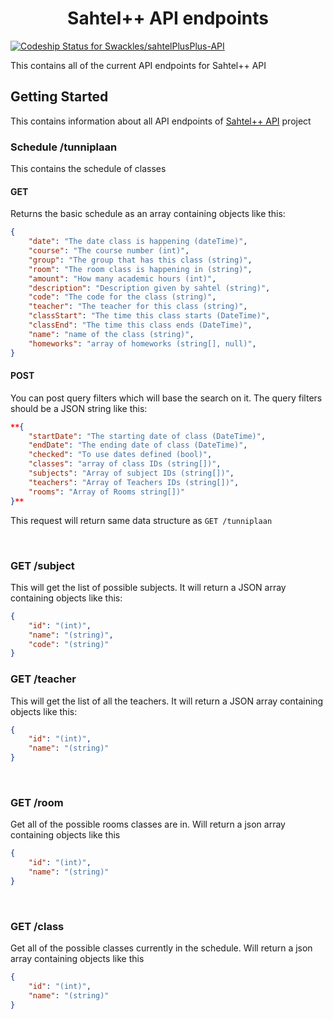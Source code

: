 <h1 align="center"> Sahtel++ API endpoints</h1>

[![Codeship Status for Swackles/sahtelPlusPlus-API](https://app.codeship.com/projects/c8dd3190-612d-0137-779e-321586770c8a/status?branch=master)](https://app.codeship.com/projects/344206)

This contains all of the current API endpoints for Sahtel++ API

## Getting Started

This contains information about all API endpoints of [Sahtel++ API](https://github.com/Swackles/sahtelPlusPlsus-API) project

### Schedule /tunniplaan
This contains the schedule of classes

#### GET

Returns the basic schedule as an array containing objects like this:
```json
{
	"date": "The date class is happening (dateTime)",
	"course": "The course number (int)",
	"group": "The group that has this class (string)",
	"room": "The room class is happening in (string)",
	"amount": "How many academic hours (int)",
	"description": "Description given by sahtel (string)",
	"code": "The code for the class (string)",
	"teacher": "The teacher for this class (string)",
	"classStart": "The time this class starts (DateTime)",
	"classEnd": "The time this class ends (DateTime)",
	"name": "name of the class (string)",
	"homeworks": "array of homeworks (string[], null)",
}
```

#### POST
You can post query filters which will base the search on it. The query filters should be a JSON string like this:
```JSON
**{
	"startDate": "The starting date of class (DateTime)",
	"endDate": "The ending date of class (DateTime)",
	"checked": "To use dates defined (bool)",
	"classes": "array of class IDs (string[])",
	"subjects": "Array of subject IDs (string[])",
	"teachers": "Array of Teachers IDs (string[])",
	"rooms": "Array of Rooms string[])"
}**
```
This request will return same data structure as `GET /tunniplaan`

<br>

### GET /subject
This will get the list of possible subjects. It will return a JSON array containing objects like this:
```JSON
{
	"id": "(int)",
	"name": "(string)",
	"code": "(string)"
}
```


### GET /teacher
This will get the list of all the teachers. It will return a JSON array containing objects like this:
```JSON
{
	"id": "(int)",
	"name": "(string)"
}
```

<br>

### GET /room
Get all of the possible rooms classes are in. Will return a json array containing objects like this
```JSON
{
	"id": "(int)",
	"name": "(string)"
}
```

<br>

### GET /class
Get all of the possible classes currently in the schedule. Will return a json array containing objects like this
```JSON
{
	"id": "(int)",
	"name": "(string)"
}
```
